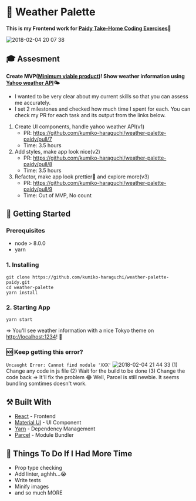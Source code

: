 # 🎨 Weather Palette
**This is my Frontend work for [Paidy Take-Home Coding Exercises](https://github.com/paidy/interview/blob/master/Weather.md)📝**

![2018-02-04 20 07 38](https://user-images.githubusercontent.com/28984604/35776848-1bc67b72-09e7-11e8-988a-c4bc282ccd64.png)
## 🎓 Assesment
**Create MVP([Minimum viable product](https://en.wikipedia.org/wiki/Minimum_viable_product))! Show weather information using [Yahoo weather API](https://developer.yahoo.com/weather/)🌤**
 - I wanted to be very clear about my current skills so that you can assess me accurately.
 - I set 2 milestones and checked how much time I spent for each. You can check my PR for each task and its output from the links below.

1) Create UI components, handle yahoo weather API(v1)
   - PR: https://github.com/kumiko-haraguchi/weather-palette-paidy/pull/7 
   - Time: 3.5 hours
2) Add styles, make app look nice(v2)
   - PR: https://github.com/kumiko-haraguchi/weather-palette-paidy/pull/8 
   - Time: 3.5 hours
3) Refactor, make app look prettier💅 and explore more(v3)
   - PR: https://github.com/kumiko-haraguchi/weather-palette-paidy/pull/9 
   - Time: Out of MVP, No count 

## 🔰 Getting Started
### Prerequisites

- node > 8.0.0
- yarn

### 1. Installing
```
git clone https://github.com/kumiko-haraguchi/weather-palette-paidy.git
cd weather-palette
yarn install
```

### 2. Starting App
```
yarn start
```
=> You'll see weather information with a nice Tokyo theme on [http://localhost:1234](http://localhost:1234)! 🎉

### 🆘 Keep getting this error?  
`Uncaught Error: Cannot find module 'XXX'`
![2018-02-04 21 44 33](https://user-images.githubusercontent.com/28984604/35777632-b0f713ca-09f4-11e8-8dbc-14b715741ab0.png)
(1) Change any code in js file (2) Wait for the build to be done (3) Change the code back => It'll fix the problem 😂
Well, Parcel is still newbie. It seems bundling somtimes doesn't work. 

## ⚒ Built With
* [React](https://facebook.github.io/react/) - Frontend
* [Material UI](http://www.material-ui.com/) - UI Component
* [Yarn](https://yarnpkg.com/en/) - Dependency Management
* [Parcel](https://parceljs.org/) - Module Bundler

## 📝 Things To Do If I Had More Time 
- Prop type checking
- Add linter, aghhh...😭
- Write tests
- Minify images 
- and so much MORE
